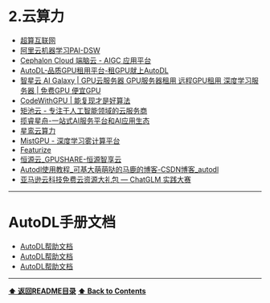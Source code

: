 

# 2.云算力

- [超算互联网](https://www.scnet.cn/ui/mall/)
- [阿里云机器学习PAI-DSW](https://pai.console.aliyun.com/?regionId=cn-shanghai#/workspace/overview)
- [Cephalon Cloud 端脑云 - AIGC 应用平台](https://cephalon.cloud/#/aigc)
- [AutoDL-品质GPU租用平台-租GPU就上AutoDL](https://www.autodl.com/home)
- [智星云 AI Galaxy | GPU云服务器 GPU服务器租用 远程GPU租用 深度学习服务器 | 免费GPU 便宜GPU](http://ai-galaxy.cn/)
- [CodeWithGPU | 能复现才是好算法](https://www.codewithgpu.com/model)
- [矩池云 - 专注于人工智能领域的云服务商](https://matpool.com/)
- [揽睿星舟-一站式AI服务平台和AI应用生态](https://www.lanrui-ai.com/)
- [星鸾云算力](https://xl.hzxingzai.cn/home)
- [MistGPU - 深度学习雾计算平台](https://mistgpu.com/)
- [Featurize](https://featurize.cn/)
- [恒源云_GPUSHARE-恒源智享云](https://gpushare.com/)
- [Autodl使用教程_可基大萌萌哒的马鹿的博客-CSDN博客_autodl](https://blog.csdn.net/weixin_42934729/article/details/124704835)
- [亚马逊云科技免费云资源大礼包 — ChatGLM 实践大赛](https://aws.amazon.com/cn/campaigns/chatglm-practice-competition/)

------------------------------------------------------------

# AutoDL手册文档

- [AutoDL帮助文档](https://www.autodl.com/docs/netdisk/)
- [AutoDL帮助文档](https://www.autodl.com/docs/)
- [AutoDL帮助文档](https://www.autodl.com/docs/gpu/)

------------------------------------------------------------

**[⬆ 返回README目录](../README.md#目录)**
**[⬆ Back to Contents](../README-EN.md#contents)**